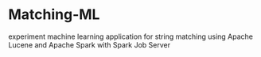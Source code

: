 # Matching-ML
experiment machine learning application for string matching using Apache Lucene and Apache Spark with Spark Job Server
